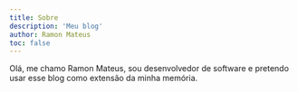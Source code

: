 ```yaml
---
title: Sobre
description: 'Meu blog'
author: Ramon Mateus
toc: false
---
```


Olá, me chamo Ramon Mateus, sou desenvolvedor de software e pretendo usar esse blog como extensão da minha memória.